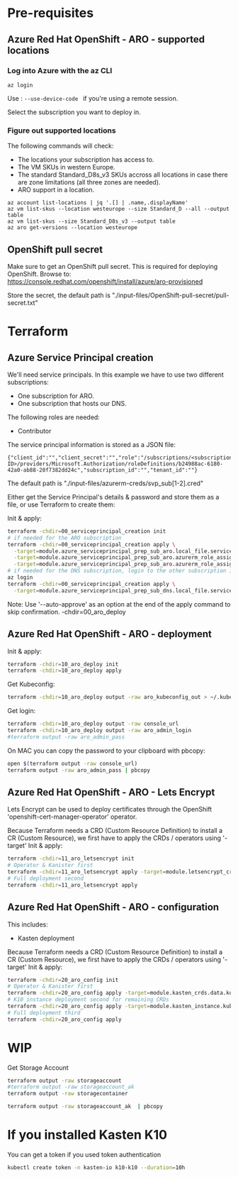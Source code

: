 # Pre-requisites
## Azure Red Hat OpenShift - ARO - supported locations
### Log into Azure with the az CLI
```
az login
```
Use : ```--use-device-code ``` if you're using a remote session.

Select the subscription you want to deploy in.

### Figure out supported locations
The following commands will check:
- The locations your subscription has access to.
- The VM SKUs in western Europe.
- The standard Standard_D8s_v3 SKUs accross all locations in case there are zone limitations (all three zones are needed).
- ARO support in a location.

```
az account list-locations | jq '.[] | .name,.displayName'
az vm list-skus --location westeurope --size Standard_D --all --output table
az vm list-skus --size Standard_D8s_v3 --output table 
az aro get-versions --location westeurope
```

## OpenShift pull secret
Make sure to get an OpenShift pull secret. This is required for deploying OpenShift.
Browse to: https://console.redhat.com/openshift/install/azure/aro-provisioned

Store the secret, the default path is "./input-files/OpenShift-pull-secret/pull-secret.txt"


# Terraform
## Azure Service Principal creation

We'll need service principals. In this example we have to use two different subscriptions:
- One subscription for ARO.
- One subscription that hosts our DNS.

The following roles are needed:
- Contributor

The service principal information is stored as a JSON file:
```
{"client_id":"","client_secret":"","role":"/subscriptions/<subscription ID>/providers/Microsoft.Authorization/roleDefinitions/b24988ac-6180-42a0-ab88-20f7382dd24c","subscription_id":"","tenant_id":""}
```

The default path is "./input-files/azurerm-creds/svp_sub[1-2].cred"

Either get the Service Principal's details & password and store them as a file, or use Terraform to create them:

Init & apply:
```bash
terraform -chdir=00_serviceprincipal_creation init
# if needed for the ARO subscription
terraform -chdir=00_serviceprincipal_creation apply \
  -target=module.azure_serviceprincipal_prep_sub_aro.local_file.serviceprincipal_details \
  -target=module.azure_serviceprincipal_prep_sub_aro.azurerm_role_assignment.role_network_own_svp \
  -target=module.azure_serviceprincipal_prep_sub_aro.azurerm_role_assignment.role_network_external_redhat_svp
# if needed for the DNS subscription, login to the other subscription if needed
az login
terraform -chdir=00_serviceprincipal_creation apply \
  -target=module.azure_serviceprincipal_prep_sub_dns.local_file.serviceprincipal_details
```

Note: Use '--auto-approve' as an option at the end of the apply command to skip confirmation.
-chdir=00_aro_deploy


## Azure Red Hat OpenShift - ARO - deployment

Init & apply:
```bash
terraform -chdir=10_aro_deploy init
terraform -chdir=10_aro_deploy apply
```

Get Kubeconfig:
```bash
terraform -chdir=10_aro_deploy output -raw aro_kubeconfig_out > ~/.kube/config
```

Get login:
```bash
terraform -chdir=10_aro_deploy output -raw console_url
terraform -chdir=10_aro_deploy output -raw aro_admin_login
#terraform output -raw aro_admin_pass 
```

On MAC you can copy the password to your clipboard with pbcopy:
```zsh
open $(terraform output -raw console_url)
terraform output -raw aro_admin_pass | pbcopy
```

## Azure Red Hat OpenShift - ARO - Lets Encrypt

Lets Encrypt can be used to deploy certificates through the OpenShift 'openshift-cert-manager-operator' operator.

Because Terraform needs a CRD (Custom Resource Definition) to install a CR (Custom Resource), we first have to apply the CRDs / operators using '-target'
Init & apply:
```bash
terraform -chdir=11_aro_letsencrypt init
# Operator & Kanister first
terraform -chdir=11_aro_letsencrypt apply -target=module.letsencrypt_crds.data.kubernetes_resources.certmanager_operator_completed_installplan
# Full deployment second
terraform -chdir=11_aro_letsencrypt apply
```

## Azure Red Hat OpenShift - ARO - configuration

This includes:
- Kasten deployment

Because Terraform needs a CRD (Custom Resource Definition) to install a CR (Custom Resource), we first have to apply the CRDs / operators using '-target'
Init & apply:
```bash
terraform -chdir=20_aro_config init
# Operator & Kanister first
terraform -chdir=20_aro_config apply -target=module.kasten_crds.data.kubernetes_resources.kasten_operator_completed_installplan
# K10 instance deployment second for remaining CRDs
terraform -chdir=20_aro_config apply -target=module.kasten_instance.kubernetes_manifest.k10_instance
# Full deployment third
terraform -chdir=20_aro_config apply
```

# WIP

Get Storage Account
```bash
terraform output -raw storageaccount
#terraform output -raw storageaccount_ak 
terraform output -raw storagecontainer
```

```zsh
terraform output -raw storageaccount_ak  | pbcopy
```

# If you installed Kasten K10
You can get a token if you used token authentication
```zsh
kubectl create token -n kasten-io k10-k10 --duration=10h
```